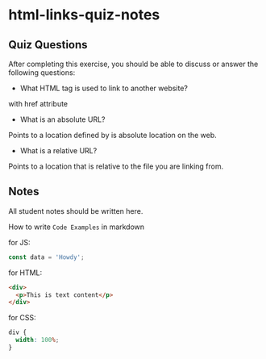 # html-links-quiz-notes

## Quiz Questions

After completing this exercise, you should be able to discuss or answer the following questions:

- What HTML tag is used to link to another website?

<a> with href attribute

- What is an absolute URL?

Points to a location defined by is absolute location on the web.

- What is a relative URL?

Points to a location that is relative to the file you are linking from.

## Notes

All student notes should be written here.

How to write `Code Examples` in markdown

for JS:

```javascript
const data = 'Howdy';
```

for HTML:

```html
<div>
  <p>This is text content</p>
</div>
```

for CSS:

```css
div {
  width: 100%;
}
```
